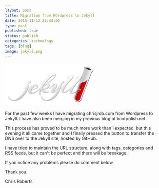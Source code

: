 ```yaml
--- 
layout: post 
title: Migration from Wordpress to Jekyll
date: 2015-11-12 22:44:00
type: post 
published: true 
status: publish
categories: technology
tags: [blog]
image: jekyll.png
---
```


<img src="/assets/jekyll.png" class="image-right" alt="Jekyll logo">

For the past few weeks I have migrating chrisjrob.com from Wordpress to Jekyll. 
I have also been merging in my previous blog at bootpolish.net. 

This process has proved to be much more work than I expected, but this evening it all came together and I finally pressed the button to transfer the DNS over to the Jekyll site, hosted by GitHub.

<!--more-->

I have tried to maintain the URL structure, along with tags, categories and RSS feeds, but it can't be perfect and there will be breakage.

If you notice any problems please do comment below.

Thank you.

Chris Roberts
